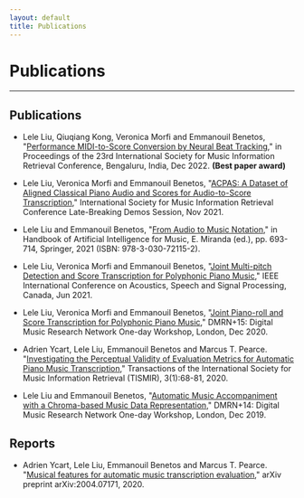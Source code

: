 ```yaml
---
layout: default
title: Publications
---
```


# Publications

---

## Publications

- Lele Liu, Qiuqiang Kong, Veronica Morfi and Emmanouil Benetos, "[Performance MIDI-to-Score Conversion by Neural Beat Tracking](https://www.turing.ac.uk/sites/default/files/2022-09/midi_quantisation_paper_ismir_2022_0.pdf)," in Proceedings of the 23rd International Society for Music Information Retrieval Conference, Bengaluru, India, Dec 2022. **(Best paper award)**

- Lele Liu, Veronica Morfi and Emmanouil Benetos, "[ACPAS: A Dataset of Aligned Classical Piano Audio and Scores for Audio-to-Score Transcription](https://archives.ismir.net/ismir2021/latebreaking/000013.pdf)," International Society for Music Information Retrieval Conference Late-Breaking Demos Session, Nov 2021.

- Lele Liu and Emmanouil Benetos, "[From Audio to Music Notation](https://link.springer.com/chapter/10.1007/978-3-030-72116-9_24)," in Handbook of Artificial Intelligence for Music, E. Miranda (ed.), pp. 693-714, Springer, 2021 (ISBN: 978-3-030-72115-2).

- Lele Liu, Veronica Morfi and Emmanouil Benetos, "[Joint Multi-pitch Detection and Score Transcription for Polyphonic Piano Music](https://ieeexplore.ieee.org/document/9413601)," IEEE International Conference on Acoustics, Speech and Signal Processing, Canada, Jun 2021.

- Lele Liu, Veronica Morfi and Emmanouil Benetos, "[Joint Piano-roll and Score Transcription for Polyphonic Piano Music](https://qmro.qmul.ac.uk/xmlui/bitstream/handle/123456789/70433/Liu%20Joint%20Piano-roll%20and%202020%20Published.pdf?sequence=2)," DMRN+15: Digital Music Research Network One-day Workshop, London, Dec 2020.

- Adrien Ycart, Lele Liu, Emmanouil Benetos and Marcus T. Pearce. "[Investigating the Perceptual Validity of Evaluation Metrics for Automatic Piano Music Transcription](https://transactions.ismir.net/articles/10.5334/tismir.57)," Transactions of the International Society for Music Information Retrieval (TISMIR), 3(1):68-81, 2020.

- Lele Liu and Emmanouil Benetos, "[Automatic Music Accompaniment with a Chroma-based Music Data Representation](https://qmro.qmul.ac.uk/xmlui/bitstream/handle/123456789/62518/Liu%20Automatic%20Music%20Accompaniment%202019%20Accepted.pdf?sequence=2)," DMRN+14: Digital Music Research Network One-day Workshop, London, Dec 2019.

## Reports

- Adrien Ycart, Lele Liu, Emmanouil Benetos and Marcus T. Pearce. "[Musical features for automatic music transcription evaluation](https://arxiv.org/abs/2004.07171)," arXiv preprint arXiv:2004.07171, 2020.